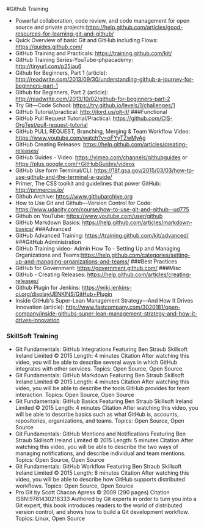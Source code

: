 ﻿#Github Training
* Powerful collaboration, code review, and code management for open source and private projects:https://help.github.com/articles/good-resources-for-learning-git-and-github/
* Quick Overview of basic Git and GitHub including Flows: https://guides.github.com/
* GitHub Training and Practicals: https://training.github.com/kit/ 
* GitHub Training Series-YouTube-phpacademy: http://tinyurl.com/p25jau6
*	Github for Beginners, Part 1 (article): http://readwrite.com/2013/09/30/understanding-github-a-journey-for-beginners-part-1
*	Github for Beginners, Part 2 (article): http://readwrite.com/2013/10/02/github-for-beginners-part-2
*	Try Git—Code School: https://try.github.io/levels/1/challenges/1
*	GitHub Tutorial/practical: http://jlord.us/git-it/ 
###Functional
*	GitHub Pull Request Tutorial/Practical: https://github.com/CIS-OrgTest/pull-request-tutorial
*	GitHub PULL REQUEST, Branching, Merging & Team Workflow Video: https://www.youtube.com/watch?v=oFYyTZwMyAg
*	GitHub Creating Releases: https://help.github.com/articles/creating-releases/
*	GitHub Guides - Video: https://vimeo.com/channels/githubguides or https://plus.google.com/+GitHubGuides/videos
*	GitHub Use form Terminal/CLI: https://18f.gsa.gov/2015/03/03/how-to-use-github-and-the-terminal-a-guide/ 
*	Primer, The CSS toolkit and guidelines that power GitHub: http://primercss.io/
*	Github Archive: https://www.githubarchive.org
*	How to Use Git and Github—Version Control for Code: https://www.udacity.com/course/how-to-use-git-and-github--ud775
*	Github on YouTube: https://www.youtube.com/user/github
*	GitHub Markdown Basics: https://help.github.com/articles/markdown-basics/
###Advanced
*	GitHub Advanced Training: https://training.github.com/kit/advanced/
###GitHub Administration
* GitHub Training video- Admin How To - Setting Up and Managing Organizations and Teams:https://help.github.com/categories/setting-up-and-managing-organizations-and-teams/
###Best Practices
*	GitHub for Government: https://government.github.com/ 
###Misc
*	GitHub - Creating Releases: https://help.github.com/articles/creating-releases/
*	Github Plugin for Jenkins: https://wiki.jenkins-ci.org/display/JENKINS/GitHub+Plugin
*	Inside GitHub's Super-Lean Management Strategy—And How It Drives Innovation (article): http://www.fastcompany.com/3020181/open-company/inside-githubs-super-lean-management-strategy-and-how-it-drives-innovation


### SkillSoft Training
* Git Fundamentals: GitHub Integrations 
Featuring Ben Straub 
Skillsoft Ireland Limited © 2015 
Length: 4 minutes Citation 
After watching this video, you will be able to describe several ways in which GitHub integrates with other services. 
Topics: Open Source, Open Source 
*	Git Fundamentals: GitHub Markdown 
Featuring Ben Straub 
Skillsoft Ireland Limited © 2015 
Length: 4 minutes Citation 
After watching this video, you will be able to describe the tools GitHub provides for team interaction. 
Topics: Open Source, Open Source 
*	Git Fundamentals: GitHub Basics 
Featuring Ben Straub 
Skillsoft Ireland Limited © 2015 
Length: 4 minutes Citation 
After watching this video, you will be able to describe basics such as what GitHub is, accounts, repositories, organizations, and teams. 
Topics: Open Source, Open Source 
*	Git Fundamentals: GitHub Mentions and Notifications 
Featuring Ben Straub 
Skillsoft Ireland Limited © 2015 
Length: 5 minutes Citation 
After watching this video, you will be able to describe the two ways of managing notifications, and describe individual and team mentions. 
Topics: Open Source, Open Source 
*	Git Fundamentals: GitHub Workflow 
Featuring Ben Straub 
Skillsoft Ireland Limited © 2015 
Length: 8 minutes Citation 
After watching this video, you will be able to describe how GitHub supports distributed workflows. 
Topics: Open Source, Open Source 
*	Pro Git 
by Scott Chacon 
Apress © 2009 (290 pages) Citation 
ISBN:9781430218333 
Authored by Git experts in order to turn you into a Git expert, this book introduces readers to the world of distributed version control, and shows how to build a Git development workflow. 
Topics: Linux, Open Source 

